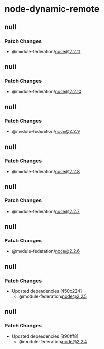 # node-dynamic-remote

## null

### Patch Changes

- @module-federation/node@2.2.11

## null

### Patch Changes

- @module-federation/node@2.2.10

## null

### Patch Changes

- @module-federation/node@2.2.9

## null

### Patch Changes

- @module-federation/node@2.2.8

## null

### Patch Changes

- @module-federation/node@2.2.7

## null

### Patch Changes

- @module-federation/node@2.2.6

## null

### Patch Changes

- Updated dependencies [450c224]
  - @module-federation/node@2.2.5

## null

### Patch Changes

- Updated dependencies [890fff8]
  - @module-federation/node@2.2.4
